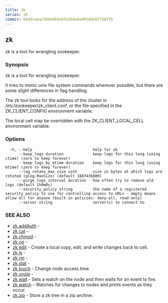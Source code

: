 ```yaml
---
title: zk
series: zk
commit: 6eddcaeac58bed83ebfa3b9ada903ddc8ff36ff6
---
```

## zk

zk is a tool for wrangling zookeeper.

### Synopsis

zk is a tool for wrangling zookeeper.

It tries to mimic unix file system commands wherever possible, but
there are some slight differences in flag handling.

The zk tool looks for the address of the cluster in /etc/zookeeper/zk_client.conf,
or the file specified in the ZK_CLIENT_CONFIG environment variable.

The local cell may be overridden with the ZK_CLIENT_LOCAL_CELL environment
variable.

### Options

```
  -h, --help                           help for zk
      --keep_logs duration             keep logs for this long (using ctime) (zero to keep forever)
      --keep_logs_by_mtime duration    keep logs for this long (using mtime) (zero to keep forever)
      --log_rotate_max_size uint       size in bytes at which logs are rotated (glog.MaxSize) (default 1887436800)
      --purge_logs_interval duration   how often try to remove old logs (default 1h0m0s)
      --security_policy string         the name of a registered security policy to use for controlling access to URLs - empty means allow all for anyone (built-in policies: deny-all, read-only)
      --server string                  server(s) to connect to
```

### SEE ALSO

* [zk addAuth](./zk_addauth/)	 - 
* [zk cat](./zk_cat/)	 - 
* [zk chmod](./zk_chmod/)	 - 
* [zk cp](./zk_cp/)	 - 
* [zk edit](./zk_edit/)	 - Create a local copy, edit, and write changes back to cell.
* [zk ls](./zk_ls/)	 - 
* [zk rm](./zk_rm/)	 - 
* [zk stat](./zk_stat/)	 - 
* [zk touch](./zk_touch/)	 - Change node access time.
* [zk unzip](./zk_unzip/)	 - 
* [zk wait](./zk_wait/)	 - Sets a watch on the node and then waits for an event to fire.
* [zk watch](./zk_watch/)	 - Watches for changes to nodes and prints events as they occur.
* [zk zip](./zk_zip/)	 - Store a zk tree in a zip archive.

